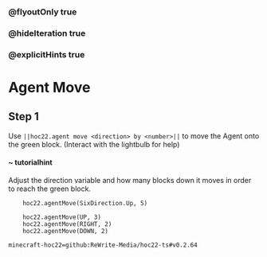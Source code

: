 ### @flyoutOnly true
### @hideIteration true
### @explicitHints true


# Agent Move

## Step 1
Use ``||hoc22.agent move <direction> by <number>||`` to move the Agent onto the green block. (Interact with the lightbulb for help)

#### ~ tutorialhint 
Adjust the direction variable and how many blocks down it moves in order to reach the green block. 

```ghost
    hoc22.agentMove(SixDirection.Up, 5)
```
```template
    hoc22.agentMove(UP, 3)
    hoc22.agentMove(RIGHT, 2)
    hoc22.agentMove(DOWN, 2)
```

```package
minecraft-hoc22=github:ReWrite-Media/hoc22-ts#v0.2.64
```